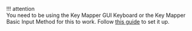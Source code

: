 !!! attention  
    You need to be using the Key Mapper GUI Keyboard or the Key Mapper Basic Input Method for this to work. Follow [this guide](../quick-start.md#set-up-a-key-mapper-keyboard) to set it up.